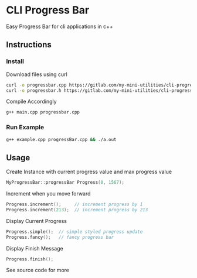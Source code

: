 # CLI Progress Bar

Easy Progress Bar for cli applications in c++

## Instructions

### Install

Download files using curl

```bash
curl -o progressbar.cpp https://gitlab.com/my-mini-utilities/cli-progress-bar-cpp/-/raw/main/progressBar.cpp
curl -o progressbar.h https://gitlab.com/my-mini-utilities/cli-progress-bar-cpp/-/raw/main/progressBar.h
```

Compile Accordingly

``` bash
g++ main.cpp progressbar.cpp
```

### Run Example

```bash
g++ example.cpp progressBar.cpp && ./a.out
```

## Usage

Create Instance with current progress value and max progress value

```cpp
MyProgressBar::progressBar Progress(0, 1567);
```

Increment when you move forward

```cpp
Progress.increment();     // increment progress by 1
Progress.increment(213);  // increment progress by 213
```

Display Current Progress

```cpp
Progress.simple();  // simple styled progress update
Progress.fancy();   // fancy progress bar
```

Display Finish Message

```cpp
Progress.finish();
```

See source code for more